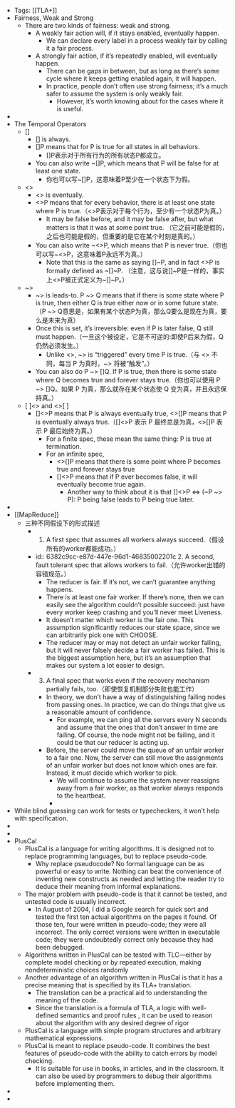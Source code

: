 - Tags: [[TLA+]]
- Fairness, Weak and Strong
	- There are two kinds of fairness: weak and strong.
		- A weakly fair action will, if it stays enabled, eventually happen.
			- We can declare every label in a process weakly fair by calling it a fair process.
		- A strongly fair action, if it’s repeatedly enabled, will eventually happen.
			- There can be gaps in between, but as long as there’s some cycle where it keeps getting enabled again, it will happen.
			- In practice, people don’t often use strong fairness; it’s a much safer to assume the system is only weakly fair.
				- However, it’s worth knowing about for the cases where it is useful.
-
- The Temporal Operators
	- []
		- [] is always.
		- []P means that for P is true for all states in all behaviors.
			- []P表示对于所有行为的所有状态P都成立。
		- You can also write ~[]P, which means that P will be false for at least one state.
			- 你也可以写~[]P，这意味着P至少在一个状态下为假。
	- <>
		- <> is eventually.
		- <>P means that for every behavior, there is at least one state where P is true.（<>P表示对于每个行为，至少有一个状态P为真。）
			- It may be false before, and it may be false after, but what matters is that it was at some point true. （它之前可能是假的，之后也可能是假的，但重要的是它在某个时刻是真的。）
		- You can also write ~<>P, which means that P is never true.（你也可以写~<>P，这意味着P永远不为真。）
			- Note that this is the same as saying []~P, and in fact <>P is formally defined as ~[]~P. （注意，这与说[]~P是一样的，事实上<>P被正式定义为~[]~P。）
	- ~>
		- ~> is leads-to. P ~> Q means that if there is some state where P is true, then either Q is true either now or in some future state.（P ~> Q意思是，如果有某个状态P为真，那么Q要么是现在为真，要么是未来为真）
		- Once this is set, it’s irreversible: even if P is later false, Q still must happen.（一旦这个被设定，它是不可逆的:即使P后来为假，Q仍然必须发生。）
			- Unlike <>, ~> is “triggered” every time P is true.（与 <> 不同，每当 P 为真时，~> 将被“触发”。）
		- You can also do P ~> []Q. If P is true, then there is some state where Q becomes true and forever stays true.（你也可以使用 P ~> []Q。如果 P 为真，那么就存在某个状态使 Q 变为真，并且永远保持真。）
	- [ ]<> and <>[ ]
		- []<>P means that P is always eventually true, <>[]P means that P is eventually always true.（[]<>P 表示 P 最终总是为真，<>[]P 表示 P 最后始终为真。）
			- For a finite spec, these mean the same thing: P is true at termination.
			- For an infinite spec,
				- <>[]P means that there is some point where P becomes true and forever stays true
				- []<>P means that if P ever becomes false, it will eventually become true again.
					- Another way to think about it is that []<>P <=> (~P ~> P): P being false leads to P being true later.
-
- [[MapReduce]]
	- 三种不同假设下的形式描述
		- 1. A first spec that assumes all workers always succeed.（假设所有的worker都能成功。）
		- id:: 6382c9cc-e87d-447e-96d1-46835002201c
		  2. A second, fault tolerant spec that allows workers to fail.（允许worker出错的容错规范。）
			- The reducer is fair. If it’s not, we can’t guarantee anything happens.
			- There is at least one fair worker. If there’s none, then we can easily see the algorithm couldn’t possible succeed: just have every worker keep crashing and you’ll never meet Liveness.
			- It doesn’t matter which worker is the fair one. This assumption significantly reduces our state space, since we can arbitrarily pick one with CHOOSE.
			- The reducer may or may not detect an unfair worker failing, but it will never falsely decide a fair worker has failed. This is the biggest assumption here, but it’s an assumption that makes our system a lot easier to design.
		- 3. A final spec that works even if the recovery mechanism partially fails, too.（即使恢复机制部分失败也能工作）
			- In theory, we don’t have a way of distinguishing failing nodes from passing ones. In practice, we can do things that give us a reasonable amount of confidence.
				- For example, we can ping all the servers every N seconds and assume that the ones that don’t answer in time are failing. Of course, the node might not be failing, and it could be that our reducer is acting up.
			- Before, the server could move the queue of an unfair worker to a fair one. Now, the server can still move the assignments of an unfair worker but does not know which ones are fair. Instead, it must decide which worker to pick.
				- We will continue to assume the system never reassigns away from a fair worker, as that worker always responds to the heartbeat.
				-
- While blind guessing can work for tests or typecheckers, it won’t help with specification.
-
-
- PlusCal
	- PlusCal is a language for writing algorithms. It is designed not to replace programming languages, but to replace pseudo-code.
		- Why replace pseudocode? No formal language can be as powerful or easy to write. Nothing can beat the convenience of inventing new constructs as needed and letting the reader try to deduce their meaning from informal explanations.
	- The major problem with pseudo-code is that it cannot be tested, and untested code is usually incorrect.
		- In August of 2004, I did a Google search for quick sort and tested the first ten actual algorithms on the pages it found. Of those ten, four were written in pseudo-code; they were all incorrect. The only correct versions were written in executable code; they were undoubtedly correct only because they had been debugged.
	- Algorithms written in PlusCal can be tested with TLC—either by complete model checking or by repeated execution, making nondeterministic choices randomly
	- Another advantage of an algorithm written in PlusCal is that it has a precise meaning that is specified by its TLA+ translation.
		- The translation can be a practical aid to understanding the meaning of the code.
		- Since the translation is a formula of TLA, a logic with well-defined semantics and proof rules , it can be used to reason about the algorithm with any desired degree of rigor
	- PlusCal is a language with simple program structures and arbitrary mathematical expressions.
	- PlusCal is meant to replace pseudo-code. It combines the best features of pseudo-code with the ability to catch errors by model checking.
		- It is suitable for use in books, in articles, and in the classroom. It can also be used by programmers to debug their algorithms before implementing them.
-
-